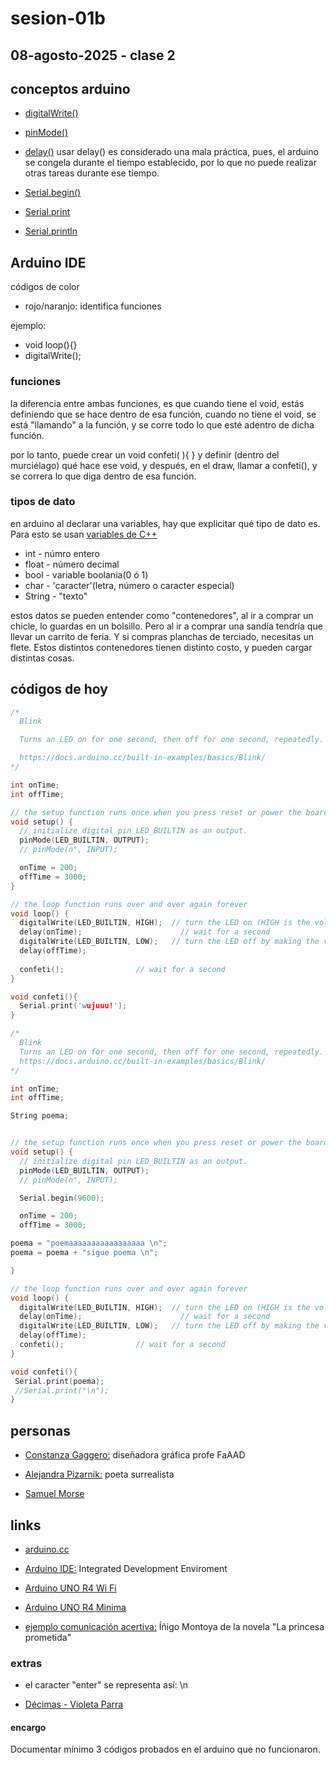 # sesion-01b

## 08-agosto-2025 - clase 2

## conceptos arduino

- [digitalWrite()](https://docs.arduino.cc/language-reference/en/functions/digital-io/digitalwrite)

- [pinMode()](https://docs.arduino.cc/language-reference/en/functions/digital-io/pinMode)

- [delay()](https://docs.arduino.cc/language-reference/en/functions/time/delay) usar delay() es considerado una mala práctica, pues, el arduino se congela durante el tiempo establecido, por lo que no puede realizar otras tareas durante ese tiempo.

- [Serial.begin()](https://docs.arduino.cc/language-reference/en/functions/communication/serial/begin)

- [Serial.print](https://docs.arduino.cc/language-reference/en/functions/communication/serial/print)

- [Serial.println](https://docs.arduino.cc/language-reference/en/functions/communication/serial/println)

## Arduino IDE

códigos de color

- rojo/naranjo: identifica funciones

ejemplo: 
- void loop(){}
- digitalWrite();

### funciones

la diferencia entre ambas funciones, es que cuando tiene el void, estás definiendo que se hace dentro de esa función, cuando no tiene el void, se está "llamando" a la función, y se corre todo lo que esté adentro de dicha función.

por lo tanto, puede crear un void confeti( ){ } y definir (dentro del murciélago) qué hace ese void, y después, en el draw, llamar a confeti(), y se correra lo que diga dentro de esa función.

### tipos de dato

en arduino al declarar una variables, hay que explicitar qué tipo de dato es. Para esto se usan [variables de C++](https://www.w3schools.com/cpp/cpp_variables.asp)

- int - númro entero
- float - número decimal
- bool - variable boolania(0 ó 1)
- char - 'caracter'(letra, número o caracter especial)
- String - "texto"

estos datos se pueden entender como "contenedores", al ir a comprar un chicle, lo guardas en un bolsillo. Pero al ir a comprar una sandía tendría que llevar un carrito de feria. Y si compras planchas de terciado, necesitas un flete. Estos distintos contenedores tienen distinto costo, y pueden cargar distintas cosas.

## códigos de hoy

```cpp
/*
  Blink

  Turns an LED on for one second, then off for one second, repeatedly.

  https://docs.arduino.cc/built-in-examples/basics/Blink/
*/

int onTime;
int offTime;

// the setup function runs once when you press reset or power the board
void setup() {
  // initialize digital pin LED_BUILTIN as an output.
  pinMode(LED_BUILTIN, OUTPUT);
  // pinMode(n°, INPUT);

  onTime = 200;
  offTime = 3000;
}

// the loop function runs over and over again forever
void loop() {
  digitalWrite(LED_BUILTIN, HIGH);  // turn the LED on (HIGH is the voltage level)
  delay(onTime);                      // wait for a second
  digitalWrite(LED_BUILTIN, LOW);   // turn the LED off by making the voltage LOW
  delay(offTime);      
  
  confeti();                // wait for a second
}

void confeti(){
  Serial.print('wujuuu!');
}
```

```cpp
/*
  Blink
  Turns an LED on for one second, then off for one second, repeatedly.
  https://docs.arduino.cc/built-in-examples/basics/Blink/
*/

int onTime;
int offTime;

String poema;


// the setup function runs once when you press reset or power the board
void setup() {
  // initialize digital pin LED_BUILTIN as an output.
  pinMode(LED_BUILTIN, OUTPUT);
  // pinMode(n°, INPUT);

  Serial.begin(9600);

  onTime = 200;
  offTime = 3000;

poema = "poemaaaaaaaaaaaaaaaaa \n";
poema = poema + "sigue poema \n";

}

// the loop function runs over and over again forever
void loop() {
  digitalWrite(LED_BUILTIN, HIGH);  // turn the LED on (HIGH is the voltage level)
  delay(onTime);                      // wait for a second
  digitalWrite(LED_BUILTIN, LOW);   // turn the LED off by making the voltage LOW
  delay(offTime);
  confeti();                // wait for a second
}

void confeti(){
 Serial.print(poema);
 //Serial.print("\n");
}
```


## personas

- [Constanza Gaggero:](https://www.instagram.com/gaggeroworks/?hl=en) diseñadora gráfica profe FaAAD

- [Alejandra Pizarnik:](https://es.wikipedia.org/wiki/Alejandra_Pizarnik) poeta surrealista

- [Samuel Morse](https://es.wikipedia.org/wiki/Samuel_Morse)

## links

- [arduino.cc](https://www.arduino.cc)

- [Arduino IDE:](https://www.arduino.cc/en/software) Integrated Development Enviroment

- [Arduino UNO R4 Wi Fi](https://docs.arduino.cc/hardware/uno-r4-wifi)

- [Arduino UNO R4 Minima](https://docs.arduino.cc/hardware/uno-r4-minima)

- [ejemplo comunicación acertiva:](https://www.youtube.com/watch?v=6JGp7Meg42U) Íñigo Montoya de la novela "La princesa prometida"

### extras

- el caracter "enter" se representa así: \n

- [Décimas - Violeta Parra](https://web.uchile.cl/publicaciones/cyber/13/tx7.html)

#### encargo

Documentar mínimo 3 códigos probados en el arduino que no funcionaron.